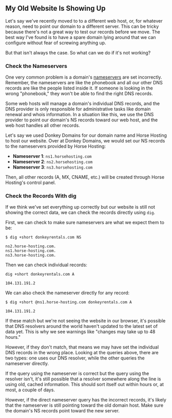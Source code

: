 ## My Old Website Is Showing Up

Let's say we've recently moved to to a different web host, or, for whatever reason, need to point our domain to a different server. This can be tricky because there's not a great way to test our records before we move. The best way I've found is to have a spare domain lying around that we can configure without fear of screwing anything up.

But that isn't always the case. So what can we do if it's not working?

### Check the Nameservers

One very common problem is a domain's [nameservers](#ns) are set incorrectly. Remember, the nameservers are like the phonebook and all our other DNS records are like the people listed inside it. If someone is looking in the wrong "phonebook," they won't be able to find the right DNS records.

Some web hosts will manage a domain's individual DNS records, and the DNS provider is only responsible for administrative tasks like domain renewal and whois information. In a situation like this, we use the DNS provider to point our domain's NS records toward our web host, and the web host handles all other records.

Let's say we used Donkey Domains for our domain name and Horse Hosting to host our website. Over at Donkey Domains, we would set our NS records to the nameservers provided by Horse Hosting:

* **Nameserver 1**: `ns1.horsehosting.com`
* **Nameserver 2**: `ns2.horsehosting.com`
* **Nameserver 3**: `ns3.horsehosting.com`

Then, all other records (A, MX, CNAME, etc.) will be created through Horse Hosting's control panel.

### Check the Records With dig

If we think we've set everything up correctly but our website is still not showing the correct data, we can check the records directly using `dig`.

First, we can check to make sure nameservers are what we expect them to be:

```shell
$ dig +short donkeyrentals.com NS

ns2.horse-hosting.com.
ns1.horse-hosting.com.
ns3.horse-hosting.com.
```

Then we can check individual records:

```shell
dig +short donkeyrentals.com A

104.131.191.2
```

We can also check the nameserver directly for any record:

```shell
$ dig +short @ns1.horse-hosting.com donkeyrentals.com A

104.131.191.2
```

If these match but we're not seeing the website in our browser, it's possible that DNS resolvers around the world haven't updated to the latest set of data yet. This is why we see warnings like "changes may take up to 48 hours."

However, if they don't match, that means we may have set the individual DNS records in the wrong place. Looking at the queries above, there are two types: one uses our DNS resolver, while the other queries the nameserver directly.

If the query using the nameserver is correct but the query using the resolver isn't, it's still possible that a resolver somewhere along the line is using old, cached information. This should sort itself out within hours or, at most, a couple of days.

However, if the direct nameserver query has the incorrect records, it's likely that the nameserver is still pointing toward the old domain host. Make sure the domain's NS records point toward the new server.
